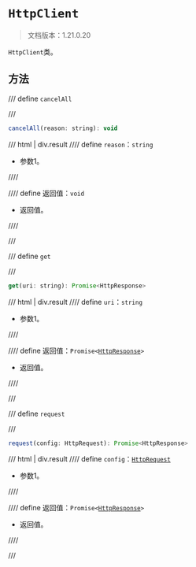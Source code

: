 # `HttpClient`

> 文档版本：1.21.0.20

`HttpClient`类。

## 方法

/// define
`cancelAll`


///

```js
cancelAll(reason: string): void
```

/// html | div.result
//// define
`reason`：`string`

- 参数1。


////

//// define
返回值：`void`

- 返回值。


////

///


/// define
`get`


///

```js
get(uri: string): Promise<HttpResponse>
```

/// html | div.result
//// define
`uri`：`string`

- 参数1。


////

//// define
返回值：<code>Promise&lt;<a href="../httpresponse/">HttpResponse</a>&gt;</code>

- 返回值。


////

///


/// define
`request`


///

```js
request(config: HttpRequest): Promise<HttpResponse>
```

/// html | div.result
//// define
`config`：[`HttpRequest`](./httprequest.md)

- 参数1。


////

//// define
返回值：<code>Promise&lt;<a href="../httpresponse/">HttpResponse</a>&gt;</code>

- 返回值。


////

///

